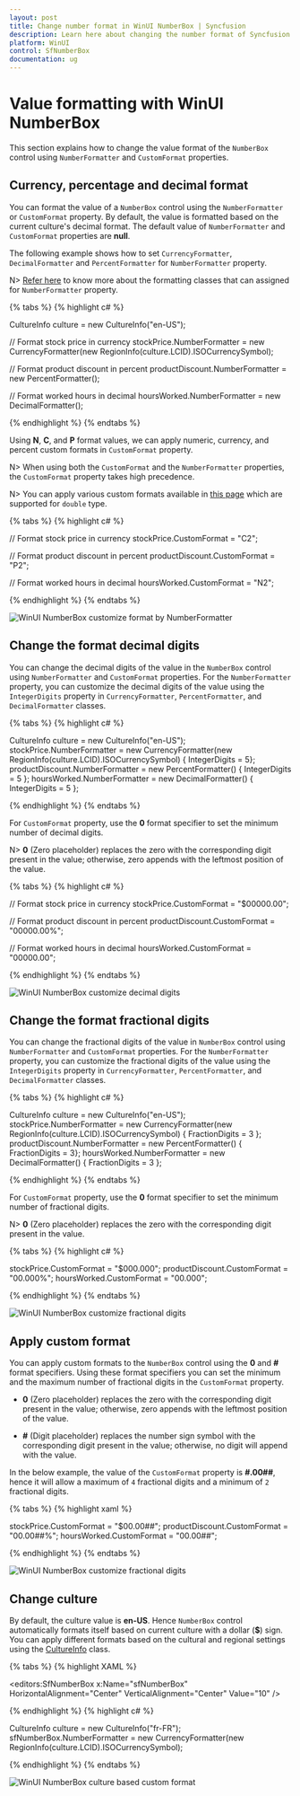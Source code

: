 ```yaml
---
layout: post
title: Change number format in WinUI NumberBox | Syncfusion
description: Learn here about changing the number format of Syncfusion WinUI NumberBox (SfNumberBox) control and more.
platform: WinUI
control: SfNumberBox
documentation: ug
---
```


# Value formatting with WinUI NumberBox

This section explains how to change the value format of the `NumberBox` control using `NumberFormatter` and `CustomFormat` properties.

## Currency, percentage and decimal format

You can format the value of a `NumberBox` control using the `NumberFormatter` or `CustomFormat` property. By default, the value is formatted based on the current culture's decimal format. The default value of `NumberFormatter` and `CustomFormat` properties are **null**.

The following example shows how to set `CurrencyFormatter`, `DecimalFormatter` and `PercentFormatter` for `NumberFormatter` property. 

N> [Refer here](https://docs.microsoft.com/en-us/uwp/api/windows.globalization.numberformatting?view=winrt-19041#classes) to know more about the formatting classes that can assigned for `NumberFormatter` property.

{% tabs %}
{% highlight c# %}

CultureInfo culture = new CultureInfo("en-US");

// Format stock price in currency
stockPrice.NumberFormatter = new CurrencyFormatter(new RegionInfo(culture.LCID).ISOCurrencySymbol);

// Format product discount in percent
productDiscount.NumberFormatter = new PercentFormatter();

// Format worked hours in decimal
hoursWorked.NumberFormatter = new DecimalFormatter();

{% endhighlight %}
{% endtabs %}

Using **N**, **C**, and **P** format values, we can apply numeric, currency, and percent custom formats in `CustomFormat` property.

N> When using both the `CustomFormat` and the `NumberFormatter` properties, the `CustomFormat` property takes high precedence. 

N> You can apply various custom formats available in [this page](https://docs.microsoft.com/en-us/dotnet/standard/base-types/standard-numeric-format-strings) which are supported for `double` type.

{% tabs %}
{% highlight c# %}

// Format stock price in currency
stockPrice.CustomFormat = "C2";

// Format product discount in percent
productDiscount.CustomFormat = "P2";

// Format worked hours in decimal
hoursWorked.CustomFormat = "N2";

{% endhighlight %}
{% endtabs %}

![WinUI NumberBox customize format by NumberFormatter](Formatting_images/winui-numberbox-numberformatter.png)

## Change the format decimal digits

You can change the decimal digits of the value in the `NumberBox` control using `NumberFormatter` and `CustomFormat` properties. For the `NumberFormatter` property, you can customize the decimal digits of the value using the `IntegerDigits` property in `CurrencyFormatter`, `PercentFormatter`, and `DecimalFormatter` classes.

{% tabs %}
{% highlight c# %}

CultureInfo culture = new CultureInfo("en-US");
stockPrice.NumberFormatter = new CurrencyFormatter(new RegionInfo(culture.LCID).ISOCurrencySymbol) { IntegerDigits = 5};
productDiscount.NumberFormatter = new PercentFormatter() { IntegerDigits = 5 };
hoursWorked.NumberFormatter = new DecimalFormatter() { IntegerDigits = 5 };

{% endhighlight %}
{% endtabs %}

For `CustomFormat` property, use the **0** format specifier to set the minimum number of decimal digits.  

N> **0** (Zero placeholder) replaces the zero with the corresponding digit present in the value; otherwise, zero appends with the leftmost position of the value. 

{% tabs %}
{% highlight c# %}

// Format stock price in currency
stockPrice.CustomFormat = "$00000.00";

// Format product discount in percent
productDiscount.CustomFormat = "00000.00%";

// Format worked hours in decimal
hoursWorked.CustomFormat = "00000.00";

{% endhighlight %}
{% endtabs %}

![WinUI NumberBox customize decimal digits](Formatting_images/winui-numberbox-change-decimal-digits.png)

## Change the format fractional digits

You can change the fractional digits of the value in `NumberBox` control using `NumberFormatter` and `CustomFormat` properties. For the `NumberFormatter` property, you can customize the fractional digits of the value using the `IntegerDigits` property in `CurrencyFormatter`, `PercentFormatter`, and `DecimalFormatter` classes.

{% tabs %}
{% highlight c# %}

CultureInfo culture = new CultureInfo("en-US");
stockPrice.NumberFormatter = new CurrencyFormatter(new RegionInfo(culture.LCID).ISOCurrencySymbol) { FractionDigits = 3 };
productDiscount.NumberFormatter = new PercentFormatter() { FractionDigits = 3};
hoursWorked.NumberFormatter = new DecimalFormatter() { FractionDigits = 3 };

{% endhighlight %}
{% endtabs %}

For `CustomFormat` property, use the **0** format specifier to set the minimum number of fractional digits.  

N> **0** (Zero placeholder) replaces the zero with the corresponding digit present in the value.

{% tabs %}
{% highlight c# %}

stockPrice.CustomFormat = "$000.000";
productDiscount.CustomFormat = "00.000%";
hoursWorked.CustomFormat = "00.000";

{% endhighlight %}
{% endtabs %}

![WinUI NumberBox customize fractional digits](Formatting_images/winui-numberbox-change-fractional-digits.png)

## Apply custom format

You can apply custom formats to the `NumberBox` control using the **0** and **#** format specifiers. Using these format specifiers you can set the minimum and the maximum number of fractional digits in the `CustomFormat` property. 

   * **0** (Zero placeholder) replaces the zero with the corresponding digit present in the value; otherwise, zero appends with the leftmost position of the value. 

   * **#** (Digit placeholder) replaces the number sign symbol with the corresponding digit present in the value; otherwise, no digit will append with the value. 

In the below example, the value of the `CustomFormat` property is **#.00##**, hence it will allow a maximum of `4` fractional digits and a minimum of `2` fractional digits.

{% tabs %}
{% highlight xaml %}

stockPrice.CustomFormat = "$00.00##";
productDiscount.CustomFormat = "00.00##%";
hoursWorked.CustomFormat = "00.00##";

{% endhighlight %}
{% endtabs %}

![WinUI NumberBox customize fractional digits](Formatting_images/winui-numberbox-apply-customformat.png)

## Change culture

By default, the culture value is **en-US**. Hence `NumberBox` control automatically formats itself based on current culture with a dollar (**$**) sign. You can apply different formats based on the cultural and regional settings using the [CultureInfo](https://docs.microsoft.com/en-us/dotnet/api/system.globalization.cultureinfo?view=net-5.0) class.

{% tabs %}
{% highlight XAML %}

<editors:SfNumberBox x:Name="sfNumberBox"
                     HorizontalAlignment="Center" 
                     VerticalAlignment="Center" 
                     Value="10" />

{% endhighlight %}
{% highlight c# %}

CultureInfo culture = new CultureInfo("fr-FR");
sfNumberBox.NumberFormatter = new CurrencyFormatter(new RegionInfo(culture.LCID).ISOCurrencySymbol);

{% endhighlight %}
{% endtabs %}

![WinUI NumberBox culture based custom format](Formatting_images/winui-numberbox-apply-format-by-culture.png)



